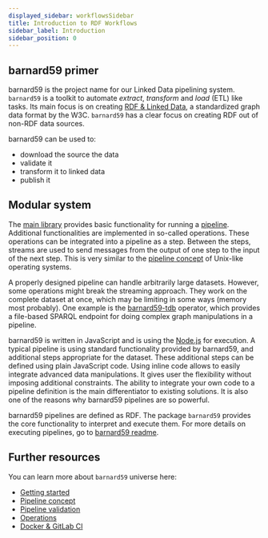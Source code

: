 ```yaml
---
displayed_sidebar: workflowsSidebar
title: Introduction to RDF Workflows
sidebar_label: Introduction
sidebar_position: 0
---
```


## barnard59 primer

barnard59 is the project name for our Linked Data pipelining system. `barnard59` is a toolkit to automate *extract*, *transform* and *load* (ETL) like tasks. Its main focus is on creating [RDF & Linked Data](http://linked-data-training.zazuko.com/), a standardized graph data format by the W3C. `barnard59` has a clear focus on creating RDF out of non-RDF data sources.

barnard59 can be used to:
* download the source the data
* validate it
* transform it to linked data
* publish it

## Modular system

The [main library](https://github.com/zazuko/barnard59) provides basic functionality for running a [pipeline](https://github.com/zazuko/barnard59#executing-pipeline). Additional functionalities are implemented in so-called operations. These operations can be integrated into a pipeline as a step. Between the steps, streams are used to send messages from the output of one step to the input of the next step. This is very similar to the [pipeline concept](https://en.wikipedia.org/wiki/Pipeline_(Unix)) of Unix-like operating systems.

A properly designed pipeline can handle arbitrarily large datasets. However, some operations might break the streaming approach. They work on the complete dataset at once, which may be limiting in some ways (memory most probably). One example is the [barnard59-tdb](https://github.com/zazuko/barnard59-tdb) operator, which provides a file-based SPARQL endpoint for doing complex graph manipulations in a pipeline.

barnard59 is written in JavaScript and is using the [Node.js](https://nodejs.org/) for execution. A typical pipeline is using standard functionality provided by barnard59, and additional steps appropriate for the dataset. These additional steps can be defined using plain JavaScript code. Using inline code allows to easily integrate advanced data manipulations. It gives user the flexibility without imposing additional constraints. The ability to integrate your own code to a pipeline definition is the main differentiator to existing solutions. It is also one of the reasons why barnard59 pipelines are so powerful.

barnard59 pipelines are defined as RDF. The package `barnard59` provides the core functionality to interpret and execute them. For more details on executing pipelines, go to [barnard59 readme](https://github.com/zazuko/barnard59/blob/master/README.md).

## Further resources
You can learn more about `barnard59` universe here:
* [Getting started](https://github.com/zazuko/barnard59/wiki/Getting-started)
* [Pipeline concept](explanations/pipeline.md)
* [Pipeline validation](https://github.com/zazuko/barnard59/wiki/Validating-pipelines)
* [Operations](explanations/operations)
* [Docker & GitLab CI](how-to/automate-pipeline)
